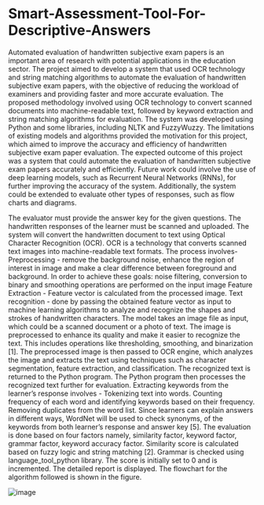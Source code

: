 # Smart-Assessment-Tool-For-Descriptive-Answers
Automated evaluation of handwritten subjective exam papers is an important area of research with potential applications in the education sector. The project aimed to develop a system that used OCR technology and string matching algorithms to automate the evaluation of handwritten subjective exam papers, with the objective of reducing the workload of examiners and providing faster and more accurate evaluation.
The proposed methodology involved using OCR technology to convert scanned documents into machine-readable text, followed by keyword extraction and string matching algorithms for evaluation. The system was developed using Python and some libraries, including NLTK and FuzzyWuzzy. The limitations of existing models and algorithms provided the motivation for this project, which aimed to improve the accuracy and efficiency of handwritten subjective exam paper evaluation.
The expected outcome of this project was a system that could automate the evaluation of handwritten subjective exam papers accurately and efficiently. Future work could involve the use of deep learning models, such as Recurrent Neural Networks (RNNs), for further improving the accuracy of the system. Additionally, the system could be extended to evaluate other types of responses, such as flow charts and diagrams.

The evaluator must provide the answer key for the given questions. The handwritten responses of the learner must be scanned and uploaded. The system will convert the handwritten document to text using Optical Character Recognition (OCR). OCR is a technology that converts scanned text images into machine-readable text formats. The process involves-
Preprocessing - remove the background noise, enhance the region of interest in image and make a clear difference between foreground and background. In order to achieve these goals: noise filtering, conversion to binary and smoothing operations are performed on the input image
Feature Extraction - Feature vector is calculated from the processed image.
Text recognition - done by passing the obtained feature vector as input to machine learning algorithms to analyze and recognize the shapes and strokes of handwritten characters.
The model takes an image file as input, which could be a scanned document or a photo of text. The image is preprocessed to enhance its quality and make it easier to recognize the text. This includes operations like thresholding, smoothing, and binarization [1]. The preprocessed image is then passed to OCR engine, which analyzes the image and extracts the text using techniques such as character segmentation, feature extraction, and classification. The recognized text is returned to the Python program. The Python program then processes the recognized text further for evaluation. Extracting keywords from the learner’s  response involves -
Tokenizing text into words.
Counting frequency of each word and identifying keywords based on their frequency.
Removing duplicates from the word list.
Since learners can explain answers in different ways, WordNet will be used to check synonyms, of the keywords from both learner’s response and answer key [5]. The evaluation is done based on four factors namely, similarity factor, keyword factor, grammar factor, keyword accuracy factor. Similarity score is calculated based on fuzzy logic and string matching [2]. Grammar is checked using language_tool_python library. The score is initially set to 0 and is incremented. The detailed report is displayed.
The flowchart for the algorithm followed is shown in the figure.

![image](https://user-images.githubusercontent.com/119789101/236781611-2c002f67-c6a6-4ac4-88d9-20bedd739672.png)
